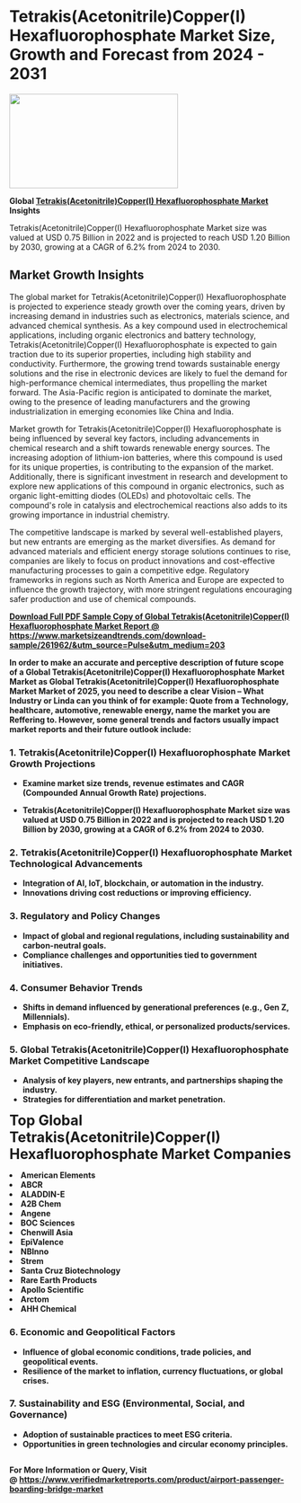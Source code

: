 <H1>Tetrakis(Acetonitrile)Copper(I) Hexafluorophosphate Market Size, Growth and Forecast from 2024 - 2031</H1><img class="aligncenter size-medium wp-image-584254" src="https://thirdeyenews.in/wp-content/uploads/2024/09/Global-Market-Research-300x168.jpeg" alt="" width="300" height="168" /><p><strong>Global&nbsp;<a href="https://www.marketsizeandtrends.com/download-sample/261962/&amp;utm_source=Pulse&amp;utm_medium=203">Tetrakis(Acetonitrile)Copper(I) Hexafluorophosphate Market</a> Insights</strong></p><p>Tetrakis(Acetonitrile)Copper(I) Hexafluorophosphate Market size was valued at USD 0.75 Billion in 2022 and is projected to reach USD 1.20 Billion by 2030, growing at a CAGR of 6.2% from 2024 to 2030.</p><p><h2>Market Growth Insights</h2> <p>The global market for Tetrakis(Acetonitrile)Copper(I) Hexafluorophosphate is projected to experience steady growth over the coming years, driven by increasing demand in industries such as electronics, materials science, and advanced chemical synthesis. As a key compound used in electrochemical applications, including organic electronics and battery technology, Tetrakis(Acetonitrile)Copper(I) Hexafluorophosphate is expected to gain traction due to its superior properties, including high stability and conductivity. Furthermore, the growing trend towards sustainable energy solutions and the rise in electronic devices are likely to fuel the demand for high-performance chemical intermediates, thus propelling the market forward. The Asia-Pacific region is anticipated to dominate the market, owing to the presence of leading manufacturers and the growing industrialization in emerging economies like China and India.</p> <p><strong><a href="#"></a></strong></p> <p>Market growth for Tetrakis(Acetonitrile)Copper(I) Hexafluorophosphate is being influenced by several key factors, including advancements in chemical research and a shift towards renewable energy sources. The increasing adoption of lithium-ion batteries, where this compound is used for its unique properties, is contributing to the expansion of the market. Additionally, there is significant investment in research and development to explore new applications of this compound in organic electronics, such as organic light-emitting diodes (OLEDs) and photovoltaic cells. The compound's role in catalysis and electrochemical reactions also adds to its growing importance in industrial chemistry.</p> <p>The competitive landscape is marked by several well-established players, but new entrants are emerging as the market diversifies. As demand for advanced materials and efficient energy storage solutions continues to rise, companies are likely to focus on product innovations and cost-effective manufacturing processes to gain a competitive edge. Regulatory frameworks in regions such as North America and Europe are expected to influence the growth trajectory, with more stringent regulations encouraging safer production and use of chemical compounds.</p> <p><strong><a href="#"></p><p><span class=""><strong>Download Full PDF Sample Copy of Global Tetrakis(Acetonitrile)Copper(I) Hexafluorophosphate Market Report</strong> @ <a href="https://www.marketsizeandtrends.com/download-sample/261962/&amp;utm_source=Pulse&amp;utm_medium=203" target="_blank">https://www.marketsizeandtrends.com/download-sample/261962/&amp;utm_source=Pulse&amp;utm_medium=203</a></span></p><p>In order to make an accurate and perceptive description of future scope of a Global&nbsp;Tetrakis(Acetonitrile)Copper(I) Hexafluorophosphate Market Market as Global&nbsp;Tetrakis(Acetonitrile)Copper(I) Hexafluorophosphate Market Market of 2025, you need to describe a clear Vision &ndash; What Industry or Linda can you think of for example: Quote from a Technology, healthcare, automotive, renewable energy, name the market you are Reffering to. However, some general trends and factors usually impact market reports and their future outlook include:</p><h3>1.&nbsp;<strong>Tetrakis(Acetonitrile)Copper(I) Hexafluorophosphate Market Growth Projections</strong></h3><ul><li>Examine market size trends, revenue estimates and CAGR (Compounded Annual Growth Rate) projections.</li><li><p>Tetrakis(Acetonitrile)Copper(I) Hexafluorophosphate Market size was valued at USD 0.75 Billion in 2022 and is projected to reach USD 1.20 Billion by 2030, growing at a CAGR of 6.2% from 2024 to 2030.</p></li></ul><h3>2.&nbsp;<strong>Tetrakis(Acetonitrile)Copper(I) Hexafluorophosphate Market Technological Advancements</strong></h3><ul><li>Integration of AI, IoT, blockchain, or automation in the industry.</li><li>Innovations driving cost reductions or improving efficiency.</li></ul><h3>3.&nbsp;<strong>Regulatory and Policy Changes</strong></h3><ul><li>Impact of global and regional regulations, including sustainability and carbon-neutral goals.</li><li>Compliance challenges and opportunities tied to government initiatives.</li></ul><h3>4.&nbsp;<strong>Consumer Behavior Trends</strong></h3><ul><li>Shifts in demand influenced by generational preferences (e.g., Gen Z, Millennials).</li><li>Emphasis on eco-friendly, ethical, or personalized products/services.</li></ul><h3>5.&nbsp;<strong>Global Tetrakis(Acetonitrile)Copper(I) Hexafluorophosphate Market Competitive Landscape</strong></h3><ul><li>Analysis of key players, new entrants, and partnerships shaping the industry.</li><li>Strategies for differentiation and market penetration.</li></ul><p data-pm-slice="1 1 []"><span style="color: inherit; font-family: inherit; font-size: 25px;">Top Global Tetrakis(Acetonitrile)Copper(I) Hexafluorophosphate Market Companies</span></p><div class="" data-test-id=""><p><li>American Elements</li><li> ABCR</li><li> ALADDIN-E</li><li> A2B Chem</li><li> Angene</li><li> BOC Sciences</li><li> Chenwill Asia</li><li> EpiValence</li><li> NBInno</li><li> Strem</li><li> Santa Cruz Biotechnology</li><li> Rare Earth Products</li><li> Apollo Scientific</li><li> Arctom</li><li> AHH Chemical</li></p></div><h3>6.&nbsp;<strong>Economic and Geopolitical Factors</strong></h3><ul><li>Influence of global economic conditions, trade policies, and geopolitical events.</li><li>Resilience of the market to inflation, currency fluctuations, or global crises.</li></ul><h3>7.&nbsp;<strong>Sustainability and ESG (Environmental, Social, and Governance)</strong></h3><ul><li>Adoption of sustainable practices to meet ESG criteria.</li><li>Opportunities in green technologies and circular economy principles.</li></ul><h2><strong style="font-size: 14px;">For More Information or Query, Visit @&nbsp;</strong><a style="background-color: #ffffff; font-size: 14px;" href="https://www.marketsizeandtrends.com/report/tetrakis-acetonitrile-copper-i-hexafluorophosphate-market/" target="_blank">https://www.verifiedmarketreports.com/product/airport-passenger-boarding-bridge-market</a></h2>
